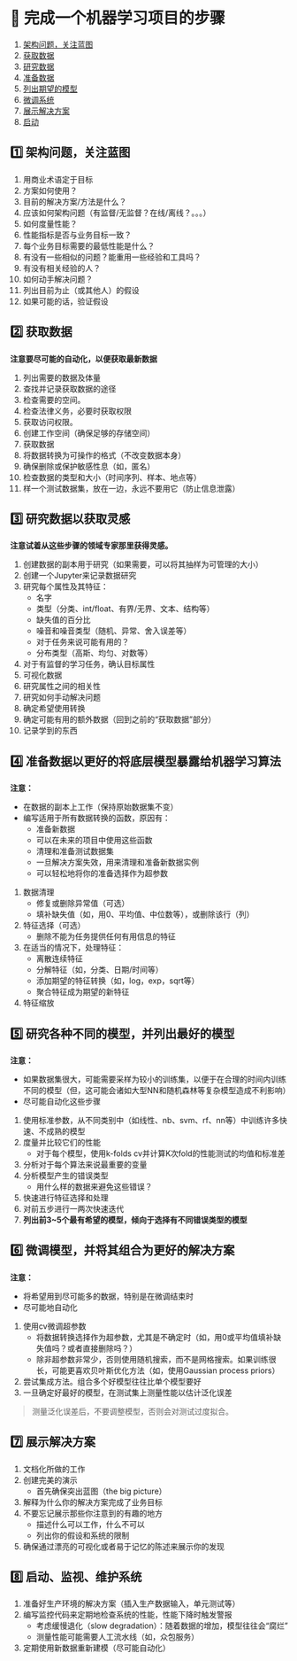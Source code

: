 # :pencil: 完成一个机器学习项目的步骤
1. [架构问题，关注蓝图](#eight-架构问题关注蓝图)
2. [获取数据](#two-获取数据)
3. [研究数据](#three-研究数据以获取灵感)
4. [准备数据](#four-准备数据以更好的将底层模型暴露给机器学习算法)
5. [列出期望的模型](#five-研究各种不同的模型并列出最好的模型)
6. [微调系统](#six-微调模型并将其组合为更好的解决方案)
7. [展示解决方案](#seven-展示解决方案)
8. [启动](#eight-启动监视维护系统)

## :one: 架构问题，关注蓝图
1. 用商业术语定于目标
2. 方案如何使用？
3. 目前的解决方案/方法是什么？
4. 应该如何架构问题（有监督/无监督？在线/离线？。。。）
5. 如何度量性能？
6. 性能指标是否与业务目标一致？
7. 每个业务目标需要的最低性能是什么？
8. 有没有一些相似的问题？能重用一些经验和工具吗？
9. 有没有相关经验的人？
10. 如何动手解决问题？
11. 列出目前为止（或其他人）的假设
12. 如果可能的话，验证假设

## :two: 获取数据
**注意要尽可能的自动化，以便获取最新数据**
1. 列出需要的数据及体量
2. 查找并记录获取数据的途径
3. 检查需要的空间。
4. 检查法律义务，必要时获取权限
5. 获取访问权限。
6. 创建工作空间（确保足够的存储空间）
7. 获取数据
8. 将数据转换为可操作的格式（不改变数据本身）
9. 确保删除或保护敏感性息（如，匿名）
10. 检查数据的类型和大小（时间序列、样本、地点等）
11. 样一个测试数据集，放在一边，永远不要用它（防止信息泄露）

## :three: 研究数据以获取灵感
**注意试着从这些步骤的领域专家那里获得灵感。**
1. 创建数据的副本用于研究（如果需要，可以将其抽样为可管理的大小）
2. 创建一个Jupyter来记录数据研究
3. 研究每个属性及其特征：
    + 名字
    + 类型（分类、int/float、有界/无界、文本、结构等）
    + 缺失值的百分比
    + 噪音和噪音类型（随机、异常、舍入误差等）
    + 对于任务来说可能有用的？
    + 分布类型（高斯、均匀、对数等）
4. 对于有监督的学习任务，确认目标属性
5. 可视化数据
6. 研究属性之间的相关性
7. 研究如何手动解决问题
8. 确定希望使用转换
9. 确定可能有用的额外数据（回到之前的“获取数据”部分）
10. 记录学到的东西

## :four: 准备数据以更好的将底层模型暴露给机器学习算法
**注意：**
+ 在数据的副本上工作（保持原始数据集不变）
+ 编写适用于所有数据转换的函数，原因有：
    * 准备新数据
    * 可以在未来的项目中使用这些函数
    * 清理和准备测试数据集
    * 一旦解决方案失效，用来清理和准备新数据实例
    * 可以轻松地将你的准备选择作为超参数
1. 数据清理
    + 修复或删除异常值（可选）
    + 填补缺失值（如，用0、平均值、中位数等），或删除该行（列）
2. 特征选择（可选）
    + 删除不能为任务提供任何有用信息的特征
3. 在适当的情况下，处理特征：
    + 离散连续特征
    + 分解特征（如，分类、日期/时间等）
    + 添加期望的特征转换（如，log，exp，sqrt等）
    + 聚合特征成为期望的新特征
4. 特征缩放

## :five: 研究各种不同的模型，并列出最好的模型
**注意：**
+ 如果数据集很大，可能需要采样为较小的训练集，以便于在合理的时间内训练不同的模型（但，这可能会诸如大型NN和随机森林等复杂模型造成不利影响）
+ 尽可能自动化这些步骤
1. 使用标准参数，从不同类别中（如线性、nb、svm、rf、nn等）中训练许多快速、不成熟的模型
2. 度量并比较它们的性能
    + 对于每个模型，使用k-folds cv并计算K次fold的性能测试的均值和标准差
3. 分析对于每个算法来说最重要的变量
4. 分析模型产生的错误类型
    + 用什么样的数据来避免这些错误？
5. 快速进行特征选择和处理
6. 对前五步进行一两次快速迭代
7. **列出前3~5个最有希望的模型，倾向于选择有不同错误类型的模型**

## :six: 微调模型，并将其组合为更好的解决方案
**注意：**
+ 将希望用到尽可能多的数据，特别是在微调结束时
+ 尽可能地自动化
1. 使用cv微调超参数
    + 将数据转换选择作为超参数，尤其是不确定时（如，用0或平均值填补缺失值吗？或者直接删除吗？）
    + 除非超参数非常少，否则使用随机搜索，而不是网格搜索。如果训练很长，可能更喜欢贝叶斯优化方法（如，使用Gaussian process priors）
2. 尝试集成方法。组合多个好模型往往比单个模型要好
3. 一旦确定好最好的模型，在测试集上测量性能以估计泛化误差
> 测量泛化误差后，不要调整模型，否则会对测试过度拟合。

## :seven: 展示解决方案
1. 文档化所做的工作
2. 创建完美的演示
    + 首先确保突出蓝图（the big picture）
3. 解释为什么你的解决方案完成了业务目标
4. 不要忘记展示那些你注意到的有趣的地方
    + 描述什么可以工作，什么不可以
    + 列出你的假设和系统的限制
5. 确保通过漂亮的可视化或者易于记忆的陈述来展示你的发现

## :eight: 启动、监视、维护系统
1. 准备好生产环境的解决方案（插入生产数据输入，单元测试等）
2. 编写监控代码来定期地检查系统的性能，性能下降时触发警报
    + 考虑缓慢退化（slow degradation）：随着数据的增加，模型往往会“腐烂”
    + 测量性能可能需要人工流水线（如，众包服务）
3. 定期使用新数据重新建模（尽可能自动化）

